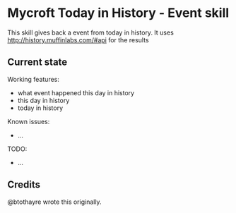 # Mycroft Today in History - Event skill

This skill gives back a event from today in history. It uses http://history.muffinlabs.com/#api for the results


## Current state

Working features:
 - what event happened this day in history
 - this day in history
 - today in history

Known issues:
 - ...

TODO:
 - ...

## Credits

@btothayre wrote this originally.

